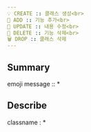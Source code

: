 ```yaml
---
💡 CREATE :: 클래스 생성<br>
🎲 ADD :: 기능 추가<br>
🔨 UPDATE :: 내용 수정<br>
📍 DELETE :: 기능 삭제<br>
🗑 DROP :: 클래스 삭제
---
```

## Summary
emoji message :: *

## Describe
classname : *